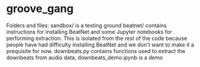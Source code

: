 # groove_gang

Folders and files:
sandbox/ is a testing ground
beatnet/ contains instructions for installing BeatNet and some Jupyter notebooks for performing extraction.  This is isolated from the rest of the code because people have had difficulty installing BeatNet and we don't want to make it a prequisite for now.
downbeats.py contains functions used to extract the downbeats from audio data, downbeats_demo.ipynb is a demo